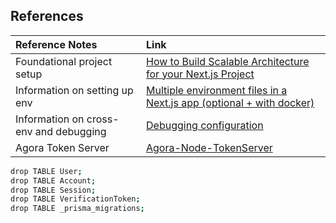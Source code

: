 ## References

| Reference Notes                        | Link                                                                                                                                                                                  |
| :------------------------------------- | :------------------------------------------------------------------------------------------------------------------------------------------------------------------------------------ |
| Foundational project setup             | [How to Build Scalable Architecture for your Next.js Project](https://www.youtube.com/watch?v=Iu5aZDqZt8E&t=1979s)                                                                    |
| Information on setting up env          | [Multiple environment files in a Next.js app (optional + with docker)](https://jujuontheweb.medium.com/multiple-environment-files-in-a-next-js-app-optional-with-docker-4603a0423a51) |
| Information on cross-env and debugging | [Debugging configuration](https://nextjs.org/docs/advanced-features/debugging)                                                                                                        |
| Agora Token Server                     | [Agora-Node-TokenServer](https://github.com/AgoraIO-Community/Agora-Node-TokenServer/blob/master/index.js)                                                                            |

```bash
drop TABLE User;
drop TABLE Account;
drop TABLE Session;
drop TABLE VerificationToken;
drop TABLE _prisma_migrations;
```
